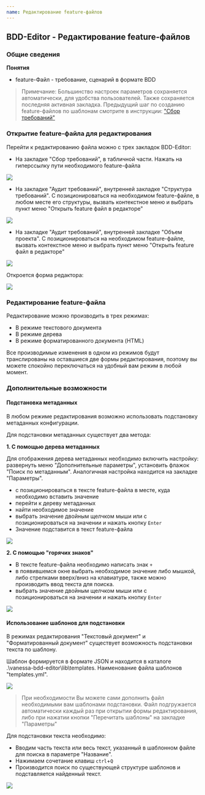 ```yaml
---
name: Редактирование feature-файлов
---
```


## BDD-Editor - Редактирование feature-файлов

### Общие сведения
  
**Понятия**
 
  * feature-Файл - требование, сценарий в формате BDD

> Примечание: Большинство настроек параметров сохраняется автоматически, для удобства пользователей. Также сохраняется последняя активная закладка. 
> Предыдущий шаг по созданию feature-файлов по шаблонам смотрите в инструкции: ["Сбор требований"](https://github.com/silverbulleters/vanessa-bdd-editor/blob/develop/doc/RequirementsGathering.md)

### Открытие feature-файла для редактирования

Перейти к редактированию файла можно с трех закладок BDD-Editor:

  * На закладке "Сбор требований", в табличной части. Нажать на гиперссылку пути необходимого feature-файла

![](https://github.com/silverbulleters/vanessa-bdd-editor/blob/develop/doc/Images/Open1.png)

  * На закладке "Аудит требований", внутренней закладке "Структура требований". С позиционироваться на необходимом feature-файле, в любом месте его структуры, вызвать контекстное меню и выбрать пункт меню "Открыть feature файл в редакторе"

![](https://github.com/silverbulleters/vanessa-bdd-editor/blob/develop/doc/Images/Open2.png)

  * На закладке "Аудит требований", внутренней закладке "Объем проекта". С позиционироваться на необходимом feature-файле, вызвать контекстное меню и выбрать пункт меню "Открыть feature файл в редакторе"

![](https://github.com/silverbulleters/vanessa-bdd-editor/blob/develop/doc/Images/Open3.png)

Откроется форма редактора: 
 
![](https://github.com/silverbulleters/vanessa-bdd-editor/blob/develop/doc/Images/%D0%A0%D0%B5%D0%B4%D0%B0%D0%BA%D1%82%D0%BE%D1%80.png)


### Редактирование feature-файла

Редактирование можно производить в трех режимах:

  * В режиме текстового документа
  * В режиме дерева
  * В режиме форматированного документа (HTML)

Все производимые изменения в одном из режимов будут транслированы на оставшиеся две формы редактирования, поэтому вы можете спокойно переключаться на удобный вам режим в любой момент.

### Дополнительные возможности

#### Подстановка метаданных

В любом режиме редактирования возможно использовать подстановку метаданных конфигурации.

Для подстановки метаданных существует два метода:

**1. С помощью дерева метаданных**
 
Для отображения дерева метаданных необходимо включить настройку: развернуть меню "Дополнительные параметры", установить флажок "Поиск по метаданным". Аналогичная настройка находится на закладке "Параметры".

  * с позиционироваться в тексте feature-файла в месте, куда необходимо вставить значение
  * перейти к дереву метаданных
  * найти необходимое значение
  * выбрать значение двойным щелчком мыши или с позиционироваться на значении и нажать кнопку `Enter`
  * Значение подставится в текст feature-файла 

![](https://github.com/silverbulleters/vanessa-bdd-editor/blob/develop/doc/Images/metad.png)

**2. С помощью "горячих знаков"**

  * В тексте feature-файла необходимо написать знак `+`
  * в появившемся окне выбрать необходимое значение либо мышкой, либо стрелками вверх/вниз на клавиатуре, также можно производить ввод текста для поиска.
  * выбрать значение двойным щелчком мыши или с позиционироваться на значении и нажать кнопку `Enter`

![](https://github.com/silverbulleters/vanessa-bdd-editor/blob/develop/doc/Images/metadplus.png)

#### Использование шаблонов для подстановки

В режимах редактирования "Текстовый документ" и "Форматированный документ" существует возможность подстановки текста по шаблону.

Шаблон формируется в формате JSON и находится в каталоге .\vanessa-bdd-editor\lib\templates. Наименование файла шаблонов "templates.yml".

![](https://github.com/silverbulleters/vanessa-bdd-editor/blob/develop/doc/Images/templjson.png)

> При необходимости Вы можете сами дополнить файл необходимыми вам шаблонами подстановки.
> Файл подгружается автоматически каждый раз при открытии формы редактирования, либо при нажатии кнопки "Перечитать шаблоны" на закладке "Параметры" 

Для подстановки текста необходимо:

  * Вводим часть текста или весь текст, указанный в шаблонном файле для поиска в параметре "Название".
  * Нажимаем сочетание клавиш `ctrl`+`Q`
  * Производится поиск по существующей структуре шаблонов и подставляется найденный текст.

![](https://github.com/silverbulleters/vanessa-bdd-editor/blob/develop/doc/Images/templ.png)


